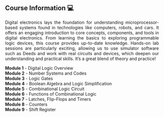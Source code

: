 ## Course Information 💻

<p align="justify">
Digital electronics lays the foundation for understanding microprocessor-based systems found in technologies like computers, robots, and cars. It offers an engaging introduction to core concepts, components, and tools in digital electronics. From learning the basics to exploring programmable logic devices, this course provides up-to-date knowledge. Hands-on lab sessions are particularly exciting, allowing us to use simulator software such as Deeds and work with real circuits and devices, which deepen our understanding and practical skills. It’s a great blend of theory and practice!

**Module 1** - Digital Logic Overview <br>
**Module 2** - Number Systems and Codes <br>
**Module 3** - Logic Gates <br>
**Module 4** - Boolean Algebra and Logic Simplification <br>
**Module 5** - Combinational Logic Circuit <br>
**Module 6** -  Functions of Combinational Logic <br>
**Module 7** - Latches, Flip-Flops and Timers <br>
**Module 8** - Counters <br>
**Module 9** - Shift Register <br>
